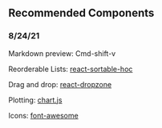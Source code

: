 ## Recommended Components

### 8/24/21

Markdown preview: Cmd-shift-v

Reorderable Lists: [react-sortable-hoc](https://github.com/clauderic/react-sortable-hoc)

Drag and drop: [react-dropzone](https://react-dropzone.js.org/)

Plotting: [chart.js](https://www.chartjs.org/)

Icons: [font-awesome](https://fontawesome.com/)
